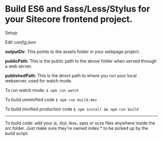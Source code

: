 # Build ES6 and Sass/Less/Stylus for your Sitecore frontend project.

Setup:

Edit *config.json*

**outputDir**: This points to the assets folder in your webpage project.

**publicPath**: This is the public path to the above folder when served through a web server.

**publishedPath**: This is the direct path to where you run your local webserver, used for watch mode.

To run watch mode:
`$ npm run watch`

To build unminified code
`$ npm run build:dev`

To build minified production code
`$ npm install && npm run build`

---

To build code: add your js, styl, less, sass or scss files anywhere inside the src folder. Just make sure they're named index.\* to be picked up by the build script.
